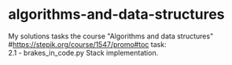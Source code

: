 # algorithms-and-data-structures
My solutions tasks the course "Algorithms and data structures" #https://stepik.org/course/1547/promo#toc
task:   
2.1 - brakes_in_code.py Stack implementation.

